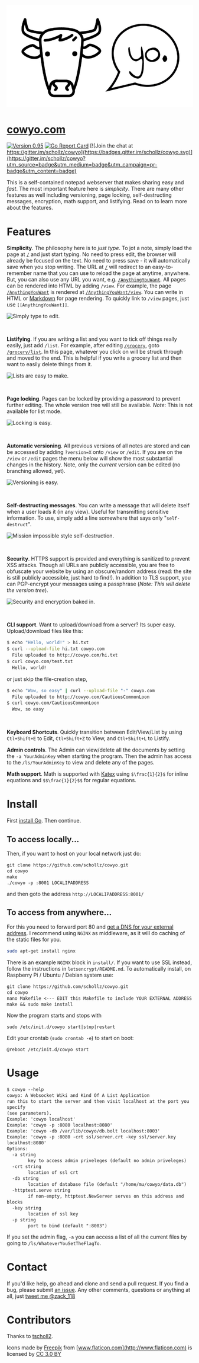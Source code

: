 ![Logo](/static/img/cowyo.png)

# [cowyo.com](http://cowyo.com/)

[![Version 0.95](https://img.shields.io/badge/version-0.94-brightgreen.svg)]() [![Go Report Card](https://goreportcard.com/badge/github.com/schollz/cowyo)](https://goreportcard.com/report/github.com/schollz/cowyo) [![Join the chat at https://gitter.im/schollz/cowyo](https://badges.gitter.im/schollz/cowyo.svg)](https://gitter.im/schollz/cowyo?utm_source=badge&utm_medium=badge&utm_campaign=pr-badge&utm_content=badge)

This is a self-contained notepad webserver that makes sharing easy and _fast_. The most important feature here is *simplicity*. There are many other features as well including versioning, page locking, self-destructing messages, encryption, math support, and listifying. Read on to learn more about the features.

# Features
**Simplicity**. The philosophy here is to *just type*. To jot a note, simply load the page at [`/`](http://cowyo.com/) and just start typing. No need to press edit, the browser will already be focused on the text. No need to press save - it will automatically save when you stop writing. The URL at [`/`](http://cowyo.com/) will redirect to an easy-to-remember name that you can use to reload the page at anytime, anywhere. But, you can also use any URL you want, e.g. [`/AnythingYouWant`](http://cowyo.com/AnythingYouWant). All pages can be rendered into HTML by adding `/view`. For example, the page [`/AnythingYouWant`](http://cowyo.com/AnythingYouWant) is rendered at [`/AnythingYouWant/view`](http://cowyo.com/AnythingYouWant/view). You can write in HTML or [Markdown](https://daringfireball.net/projects/markdown/) for page rendering. To quickly link to `/view` pages, just use `[[AnythingYouWant]]`.

![Simply type to edit.](https://raw.githubusercontent.com/schollz/cowyo/master/static/img/help1.gif)

<br>

**Listifying**. If you are writing a list and you want to tick off things really easily, just add `/list`. For example, after editing [`/grocery`](http://cowyo.com/grocery), goto [`/grocery/list`](http://cowyo.com/grocery/list). In this page, whatever you click on will be struck through and moved to the end. This is helpful if you write a grocery list and then want to easily delete things from it.

![Lists are easy to make.](https://raw.githubusercontent.com/schollz/cowyo/master/static/img/help2.gif)

<br>

**Page locking**. Pages can be locked by providing a password to prevent further editing. The whole version tree will still be available. _Note_: This is not available for list mode.

![Locking is easy.](https://raw.githubusercontent.com/schollz/cowyo/master/static/img/help3.gif)

<br>

**Automatic versioning**. All previous versions of all notes are stored and can be accessed by adding `?version=X` onto `/view` or `/edit`. If you are on the `/view` or `/edit` pages the menu below will show the most substantial changes in the history. Note, only the _current_ version can be edited (no branching allowed, yet).

![Versioning is easy.](https://raw.githubusercontent.com/schollz/cowyo/master/static/img/help4.gif)

<br>

**Self-destructing messages**. You can write a message that will delete itself when a user loads it (in any view). Useful for transmitting sensitive information. To use, simply add a line somewhere that says only "`self-destruct`".

![Mission impossible style self-destruction.](https://raw.githubusercontent.com/schollz/cowyo/master/static/img/help5.gif)


<br>

**Security**. HTTPS support is provided and everything is sanitized to prevent XSS attacks. Though all URLs are publicly accessible, you are free to obfuscate your website by using an obscure/random address (read: the site is still publicly accessible, just hard to find!). In addition to TLS support, you can PGP-encrypt your messages using a passphrase (_Note: This will delete the version tree_).

![Security and encryption baked in.](https://raw.githubusercontent.com/schollz/cowyo/master/static/img/help6.gif)

<br>

**CLI support**. Want to upload/download from a server? Its super easy. Upload/download files like this:
```bash
$ echo "Hello, world!" > hi.txt
$ curl --upload-file hi.txt cowyo.com
  File uploaded to http://cowyo.com/hi.txt
$ curl cowyo.com/test.txt
  Hello, world!
```
or just skip the file-creation step,
```bash
$ echo "Wow, so easy" | curl --upload-file "-" cowyo.com
  File uploaded to http://cowyo.com/CautiousCommonLoon
$ curl cowyo.com/CautiousCommonLoon
  Wow, so easy
```

<br>

**Keyboard Shortcuts**. Quickly transition between Edit/View/List by using `Ctl+Shift+E` to Edit, `Ctl+Shift+Z` to View, and `Ctl+Shift+L` to Listify.

**Admin controls**. The Admin can view/delete all the documents by setting the `-a YourAdminKey` when starting the program. Then the admin has access to the `/ls/YourAdminKey` to view and delete any of the pages.

**Math support**. Math is supported with [Katex](https://github.com/Khan/KaTeX) using `$\frac{1}{2}$` for inline equations and `$$\frac{1}{2}$$` for regular equations.



# Install

First [install Go](https://golang.org/doc/install). Then continue.

## To access locally...

Then, if you want to host on your local network just do:

```
git clone https://github.com/schollz/cowyo.git
cd cowyo
make
./cowyo -p :8001 LOCALIPADDRESS
```

and then goto the address `http://LOCALIPADDRESS:8001/`

## To access from anywhere...

For this you need to forward port 80 and [get a DNS for your external address](https://www.duckdns.org/). I recommend using `NGINX` as middleware, as it will do caching of the static files for you.

```bash
sudo apt-get install nginx
```

There is an example `NGINX` block in `install/`. If you want to use SSL instead, follow the instructions in `letsencrypt/README.md`. To automatically install, on Raspberry Pi / Ubuntu / Debian system use:

```
git clone https://github.com/schollz/cowyo.git
cd cowyo
nano Makefile <--- EDIT this Makefile to include YOUR EXTERNAL ADDRESS
make && sudo make install
```

Now the program starts and stops with

```
sudo /etc/init.d/cowyo start|stop|restart
```

Edit your crontab (`sudo crontab -e`) to start on boot:

```
@reboot /etc/init.d/cowyo start
```

# Usage

```
$ cowyo --help
cowyo: A Websocket Wiki and Kind Of A List Application
run this to start the server and then visit localhost at the port you specify
(see parameters).
Example: 'cowyo localhost'
Example: 'cowyo -p :8080 localhost:8080'
Example: 'cowyo -db /var/lib/cowyo/db.bolt localhost:8003'
Example: 'cowyo -p :8080 -crt ssl/server.crt -key ssl/server.key localhost:8080'
Options:
  -a string
        key to access admin priveleges (default no admin priveleges)
  -crt string
        location of ssl crt
  -db string
        location of database file (default "/home/mu/cowyo/data.db")
  -httptest.serve string
        if non-empty, httptest.NewServer serves on this address and blocks
  -key string
        location of ssl key
  -p string
        port to bind (default ":8003")
```

If you set the admin flag, `-a` you can access a list of all the current files by going to `/ls/WhateverYouSetTheFlagTo`.

# Contact
If you'd like help, go ahead and clone and send a pull request. If you find a bug, please submit [an issue](https://github.com/schollz/cowyo/issues). Any other comments, questions or anything at all, just <a href="https://twitter.com/intent/tweet?screen_name=zack_118" class="twitter-mention-button" data-related="zack_118">tweet me @zack_118</a>

# Contributors
Thanks to [tscholl2](https://github.com/tscholl2).

Icons made by [Freepik](http://www.freepik.com) from [www.flaticon.com](http://www.flaticon.com) is licensed by <a href="http://creativecommons.org/licenses/by/3.0/" title="Creative Commons BY 3.0" target="_blank">CC 3.0 BY</a>

